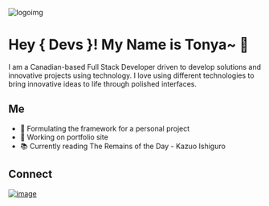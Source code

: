 ![logoimg](https://user-images.githubusercontent.com/46598931/133535501-6bb7f06a-79e0-45cf-b6d1-ad9b8195c93b.png)



# Hey { Devs }! My Name is Tonya~ 👋

I am a Canadian-based Full Stack Developer driven to develop solutions and innovative projects using technology.
I love using different technologies to bring innovative ideas to life through polished interfaces.

## Me

- 💭 Formulating the framework for a personal project
- 🔭 Working on portfolio site 
- 📚 Currently reading The Remains of the Day - Kazuo Ishiguro


## Connect 
  <a href = 'https://www.linkedin.com/in/tonyachung'>![image](https://user-images.githubusercontent.com/46598931/133535763-3e498627-c686-4254-948e-5ad21c2e1730.png)


 </a>
<!--
**Teaah/Teaah** is a ✨ _special_ ✨ repository because its `README.md` (this file) appears on your GitHub profile.

Here are some ideas to get you started:

- 🔭 I’m currently working on ...
- 🌱 I’m currently learning ...
- 👯 I’m looking to collaborate on ...
- 🤔 I’m looking for help with ...
- 💬 Ask me about ...
- 📫 How to reach me: ...
- 😄 Pronouns: ...
- ⚡ Fun fact: ...
-->
